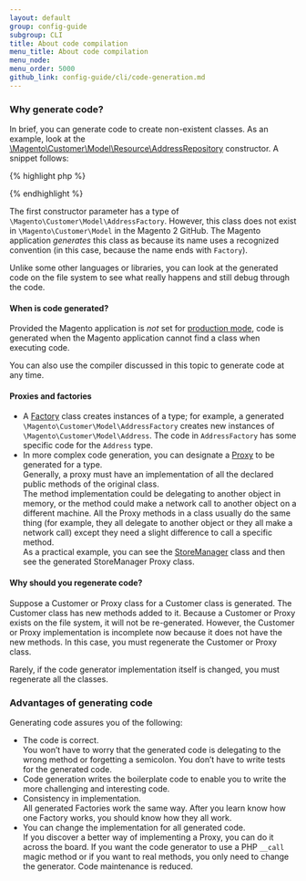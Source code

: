 ```yaml
---
layout: default
group: config-guide
subgroup: CLI
title: About code compilation
menu_title: About code compilation
menu_node: 
menu_order: 5000
github_link: config-guide/cli/code-generation.md
---
```



<h3>Why generate code?</h3>
<p>In brief, you can generate code to create non-existent classes. As an example, look at the <a href="{{ site.mage2000url }}app/code/Magento/Customer/Model/Resource/AddressRepository.php" target="_blank">\Magento\Customer\Model\Resource\AddressRepository</a> constructor. A snippet follows:</p>

{% highlight php %}
<?php
...
    public function __construct(
        \Magento\Customer\Model\AddressFactory $addressFactory,
...
?>
{% endhighlight %}

<p>The first constructor parameter has a type of <code>\Magento\Customer\Model\AddressFactory</code>. However, this class does not exist in <code>\Magento\Customer\Model</code> in the Magento 2 GitHub. The Magento application <em>generates</em> this class as because its name uses a recognized convention (in this case, because the name ends with <code>Factory</code>).</p>
<p>Unlike some other languages or libraries, you can look at the generated code on the file system to see what really happens and still debug through the code.</p>

<h4>When is code generated?</h4>
<p>Provided the Magento application is <em>not</em> set for <a href="{{ site.gdeurl }}config-guide/bootstrap/magento-modes.html#mode-production">production mode</a>, code is generated when the Magento application cannot find a class when executing code.</p>
<p>You can also use the compiler discussed in this topic to generate code at any time.</p>

<h4>Proxies and factories</h4>
<ul><li>A <a href="{{ site.gdeurl }}extension-dev-guide/depend-inj.html#dep-inj-mod-type-fact">Factory</a> class creates instances of a type; for example, a generated <code>\Magento\Customer\Model\AddressFactory</code> creates new instances of <code>\Magento\Customer\Model\Address</code>. The code in <code>AddressFactory</code> has some specific code for the <code>Address</code> type.</li>
<li>In more complex code generation, you can designate a <a href="{{ site.gdeurl }}extension-dev-guide/depend-inj.html#dep-inj-preview-cons">Proxy</a> to be generated for a type.<br>
 Generally, a proxy must have an implementation of all the declared public methods of the original class.</br>
The method implementation could be delegating to another object in memory, or the method could make a network call to another object on a different machine. All the Proxy methods in a class usually do the same thing (for example, they all delegate to another object or they all make a network call) except they need a slight difference to call a specific method.<br>
As a practical example, you can see the <a href="{{ site.mage2000url }}app/code/Magento/Store/Model/StoreManager.php" target="_blank">StoreManager</a> class and then see the generated StoreManager Proxy class.</li></ul>

<h4>Why should you regenerate code?</h4>
<p>Suppose a Customer or Proxy class for a Customer class is generated. The Customer class has new methods added to it. Because a Customer or Proxy exists on the file system, it will not be re-generated. However, the Customer or Proxy implementation is incomplete now because it does not have the new methods. In this case, you must regenerate the Customer or Proxy class.</p>
<p>Rarely, if the code generator implementation itself is changed, you must regenerate all the classes.</p>

<h3>Advantages of generating code</h3>
<p>Generating code assures you of the following:</p>

<ul><li>The code is correct.<br>
You won’t have to worry that the generated code is delegating to the wrong method or forgetting a semicolon. You don’t have to write tests for the generated code. </li>
<li>Code generation writes the boilerplate code to enable you to write the more challenging and interesting code.</li>
    <li>Consistency in implementation. <br>
    All generated Factories work the same way. After you learn know how one Factory works, you should know how they all work.</li>
    <li>You can change the implementation for all generated code. <br>
    If you discover a better way of implementing a Proxy, you can do it across the board. If you want the code generator to use a PHP <code>__call</code> magic method or if you want to real methods, you only need to change the generator. Code maintenance is reduced.</li></ul>